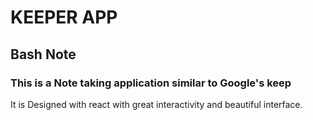 # KEEPER APP 

## Bash Note

### This is a Note taking application similar to Google's keep 
It is Designed with react with great interactivity and beautiful interface.
